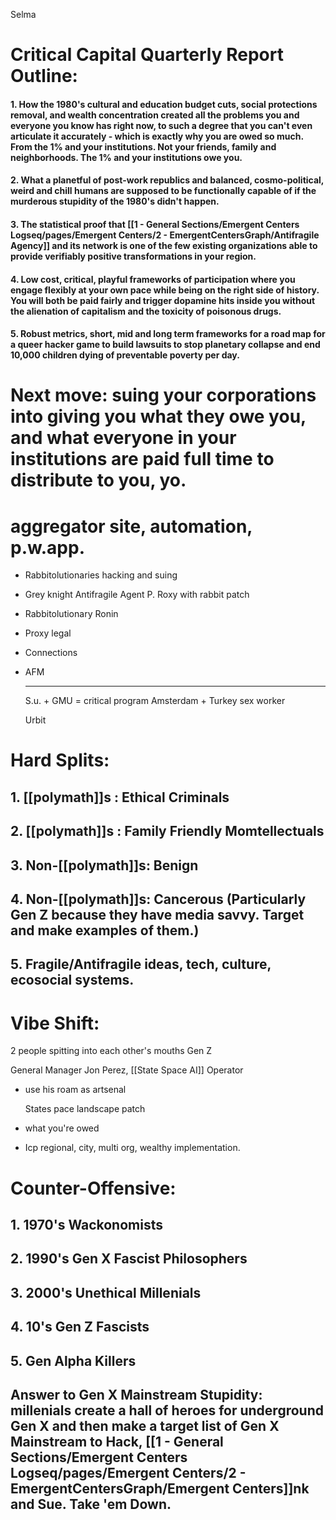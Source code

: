 Selma

# Critical Capital Quarterly Report Outline:
#### 1. How the 1980's cultural and education budget cuts, social protections removal, and wealth concentration created all the problems you and everyone you know has right now, to such a degree that you can't even articulate it accurately - which is exactly why you are owed so much. From the 1% and your institutions. Not your friends, family and neighborhoods. The 1% and your institutions owe you.
#### 2. What a planetful of post-work republics and balanced, cosmo-political, weird and chill humans are supposed to be functionally capable of if the murderous stupidity of the 1980's didn't happen.
#### 3. The statistical proof that [[1 - General Sections/Emergent Centers Logseq/pages/Emergent Centers/2 - EmergentCentersGraph/Antifragile Agency]] and its network is one of the few existing organizations able to provide verifiably positive transformations in your region.
#### 4. Low cost, critical, playful frameworks of participation where you engage flexibly at your own pace while being on the right side of history. You will both be paid fairly and trigger dopamine hits inside you without the alienation of capitalism and the toxicity of poisonous drugs.
#### 5. Robust metrics, short, mid and long term frameworks for a road map for a queer hacker game to build lawsuits to stop planetary collapse and end 10,000 children dying of preventable poverty per day.
# Next move: suing your corporations into giving you what they owe you, and what everyone in your institutions are paid full time to distribute to you, yo.
# aggregator site, automation, p.w.app.
- Rabbitolutionaries hacking and suing
- Grey knight Antifragile Agent P. Roxy with rabbit patch
- Rabbitolutionary Ronin
- Proxy legal
- Connections
- AFM
  
  ---
  
  S.u. + GMU = critical program
  Amsterdam + Turkey sex worker
  
  Urbit
# Hard Splits:
## 1. [[polymath]]s : Ethical Criminals
## 2. [[polymath]]s : Family Friendly Momtellectuals
## 3. Non-[[polymath]]s: Benign
## 4. Non-[[polymath]]s: Cancerous (Particularly Gen Z because they have media savvy. Target and make examples of them.)
## 5. Fragile/Antifragile ideas, tech, culture, ecosocial systems.
# Vibe Shift:
2 people spitting into each other's mouths
Gen Z


General Manager Jon Perez, [[State Space AI]] Operator
- use his roam as artsenal
  
  States pace landscape patch
- what you're owed
- Icp regional, city, multi org, wealthy implementation.
# Counter-Offensive:
## 1. 1970's Wackonomists
## 2. 1990's Gen X Fascist Philosophers
## 3. 2000's Unethical Millenials
## 4. 10's Gen Z Fascists
## 5. Gen Alpha Killers
## Answer to Gen X Mainstream Stupidity: millenials create a hall of heroes for underground Gen X and then make a target list of Gen X Mainstream to Hack, [[1 - General Sections/Emergent Centers Logseq/pages/Emergent Centers/2 - EmergentCentersGraph/Emergent Centers]]nk and Sue. Take 'em Down.